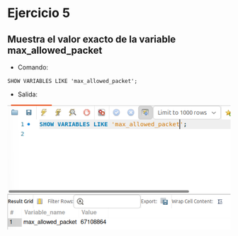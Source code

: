 # Ejercicio 5

## Muestra el valor exacto de la variable max_allowed_packet

- Comando:

```comand
SHOW VARIABLES LIKE 'max_allowed_packet';
```

- Salida:

![alt text](image-4.png)
